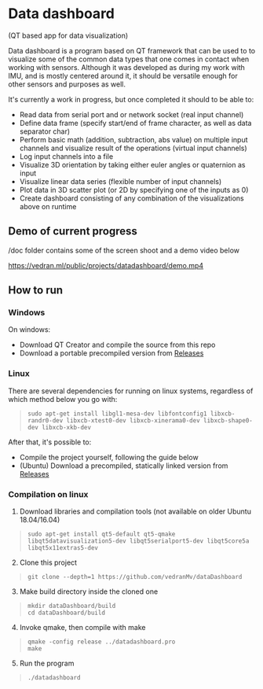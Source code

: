Data dashboard
=======
(QT based app for data visualization)

Data dashboard is a program based on QT framework that can be used to to visualize some of the common data types that one comes in contact when working with sensors. Although it was developed as during my work with IMU, and is mostly centered around it, it should be versatile enough for other sensors and purposes as well.

It's currently a work in progress, but once completed it should to be able to:
* Read data from serial port and or network socket (real input channel)
* Define data frame (specify start/end of frame character, as well as data separator char)
* Perform basic math (addition, subtraction, abs value) on multiple input channels and visualize result of the operations (virtual input channels)
* Log input channels into a file
* Visualize 3D orientation by taking either euler angles or quaternion as input
* Visualize linear data series (flexible number of input channels)
* Plot data in 3D scatter plot (or 2D by specifying one of the inputs as 0)
* Create dashboard consisting of any combination of the visualizations above on runtime

## Demo of current progress
/doc folder contains some of the screen shoot and a demo video below

https://vedran.ml/public/projects/datadashboard/demo.mp4

## How to run
### Windows
On windows:
* Download QT Creator and compile the source from this repo
* Download a portable precompiled version from [Releases](https://github.com/vedranMv/dataDashboard/releases)

### Linux
There are several dependencies for running on linux systems, regardless of which method below you go with:
> ``sudo apt-get install libgl1-mesa-dev libfontconfig1 libxcb-randr0-dev libxcb-xtest0-dev libxcb-xinerama0-dev libxcb-shape0-dev libxcb-xkb-dev``

After that, it's possible to:
* Compile the project yourself, following the guide below 
* (Ubuntu) Download a precompiled, statically linked version from [Releases](https://github.com/vedranMv/)

### Compilation on linux

1. Download libraries and compilation tools (not available on older Ubuntu 18.04/16.04)
> ``sudo apt-get install qt5-default qt5-qmake libqt5datavisualization5-dev libqt5serialport5-dev libqt5core5a libqt5x11extras5-dev``

2. Clone this project
> ``git clone --depth=1 https://github.com/vedranMv/dataDashboard``

3. Make build directory inside the cloned one
> ``mkdir dataDashboard/build`` <br/> 
 ``cd dataDashboard/build``

4. Invoke qmake, then compile with make
> ``qmake -config release ../datadashboard.pro``<br/>
``make``

5. Run the program
> ``./datadashboard``